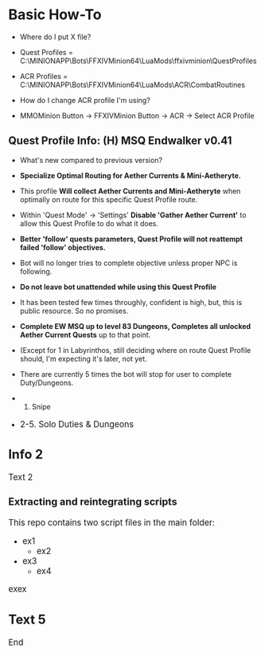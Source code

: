 # Basic How-To

* Where do I put X file?
 * Quest Profiles =  C:\MINIONAPP\Bots\FFXIVMinion64\LuaMods\ffxivminion\QuestProfiles
 * ACR Profiles = C:\MINIONAPP\Bots\FFXIVMinion64\LuaMods\ACR\CombatRoutines

* How do I change ACR profile I'm using?
 * MMOMinion Button -> FFXIVMinion Button -> ACR -> Select ACR Profile


## Quest Profile Info: (H) MSQ Endwalker v0.41
* What's new compared to previous version?
 * **Specialize Optimal Routing for Aether Currents & Mini-Aetheryte.**

 * This profile **Will collect Aether Currents and Mini-Aetheryte** when optimally on route for this specific Quest Profile route.
 * Within 'Quest Mode' -> 'Settings'  **Disable 'Gather Aether Current'** to allow this Quest Profile to do what it does.

 * **Better 'follow' quests parameters, Quest Profile will not reattempt failed 'follow' objectives.**
 * Bot will no longer tries to complete objective unless proper NPC is following.

* **Do not leave bot unattended while using this Quest Profile**
 * It has been tested few times throughly, confident is high, but, this is public resource. So no promises.

* **Complete EW MSQ up to level 83 Dungeons, Completes all unlocked Aether Current Quests** up to that point.
 * (Except for 1 in Labyrinthos, still deciding where on route Quest Profile should, I'm expecting it's later, not yet.

* There are currently 5 times the bot will stop for user to complete Duty/Dungeons.
 * 1. Snipe <Big Green Bird>
 * 2-5. Solo Duties & Dungeons

## Info 2

Text 2

### Extracting and reintegrating scripts

This repo contains two script files in the main folder:

* ex1
  * ex2
* ex3
  * ex4

exex

## Text 5

End
